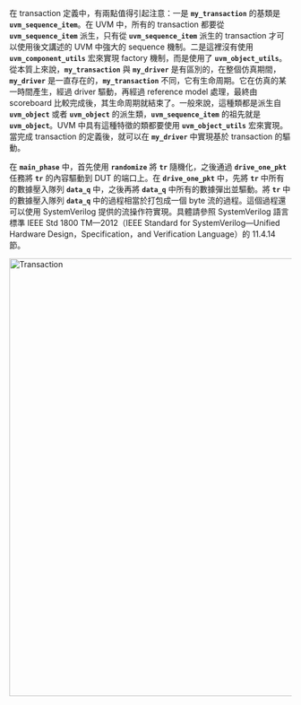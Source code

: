 在 transaction 定義中，有兩點值得引起注意：一是 **`my_transaction`** 的基類是 **`uvm_sequence_item`**。在 UVM 中，所有的 transaction 都要從 **`uvm_sequence_item`** 派生，只有從 **`uvm_sequence_item`** 派生的 transaction 才可以使用後文講述的 UVM 中強大的 sequence 機制。二是這裡沒有使用 **`uvm_component_utils`** 宏來實現 factory 機制，而是使用了 **`uvm_object_utils`**。從本質上來說，**`my_transaction`** 與 **`my_driver`** 是有區別的，在整個仿真期間，**`my_driver`** 是一直存在的，**`my_transaction`** 不同，它有生命周期。它在仿真的某一時間產生，經過 driver 驅動，再經過 reference model 處理，最終由 scoreboard 比較完成後，其生命周期就結束了。一般來說，這種類都是派生自 **`uvm_object`** 或者 **`uvm_object`** 的派生類，**`uvm_sequence_item`** 的祖先就是 **`uvm_object`**。UVM 中具有這種特徵的類都要使用 **`uvm_object_utils`** 宏來實現。當完成 transaction 的定義後，就可以在 **`my_driver`** 中實現基於 transaction 的驅動。

在 **`main_phase`** 中，首先使用 **`randomize`** 將 **`tr`** 隨機化，之後通過 **`drive_one_pkt`** 任務將 **`tr`** 的內容驅動到 DUT 的端口上。在 **`drive_one_pkt`** 中，先將 **`tr`** 中所有的數據壓入隊列 **`data_q`** 中，之後再將 **`data_q`** 中所有的數據彈出並驅動。將 **`tr`** 中的數據壓入隊列 **`data_q`** 中的過程相當於打包成一個 byte 流的過程。這個過程還可以使用 SystemVerilog 提供的流操作符實現。具體請參照 SystemVerilog 語言標準 IEEE Std 1800 TM—2012（IEEE Standard for SystemVerilog—Unified Hardware Design，Specification，and Verification Language）的 11.4.14 節。

<img width="781" alt="Transaction" src="https://github.com/ax0080/UVM/assets/78300584/aa8d380c-a505-44ed-98b6-8308c964f078">
